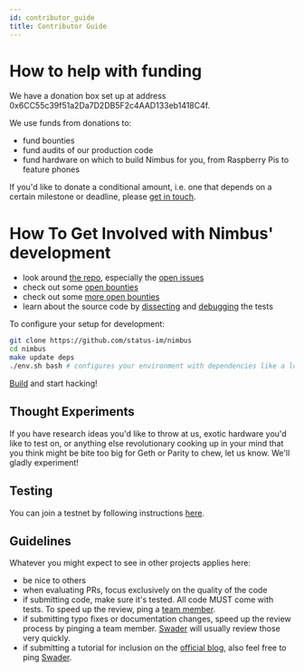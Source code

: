 ```yaml
---
id: contributor_guide
title: Contributor Guide
---
```


# How to help with funding

We have a donation box set up at address 0x6CC55c39f51a2Da7D2DB5F2c4AAD133eb1418C4f.

We use funds from donations to:

- fund bounties
- fund audits of our production code
- fund hardware on which to build Nimbus for you, from Raspberry Pis to feature phones

If you'd like to donate a conditional amount, i.e. one that depends on a certain milestone or deadline, please [get in touch](mailto:bruno@status.im).

# How To Get Involved with Nimbus' development 

- look around [the repo](https://github.com/status-im/nimbus), especially the [open issues](https://github.com/status-im/nimbus/issues)
- check out some [open bounties](https://openbounty.status.im/app#/)
- check out some [more open bounties](https://gitcoin.co/explorer?keywords=nimbus&order_by=-web3_created)
- learn about the source code by [dissecting](https://github.com/status-im/nimbus/tree/master/tests) and [debugging](https://github.com/status-im/nimbus/wiki/Understanding-and-debugging-Nimbus-EVM-JSON-tests) the tests

To configure your setup for development:

```bash
git clone https://github.com/status-im/nimbus
cd nimbus
make update deps
./env.sh bash # configures your environment with dependencies like a locally installed Nim, etc.
```

[Build](/docs/building.html) and start hacking!

## Thought Experiments

If you have research ideas you'd like to throw at us, exotic hardware you'd like to test on, or anything else revolutionary cooking up in your mind that you think might be bite too big for Geth or Parity to chew, let us know. We'll gladly experiment!

## Testing

You can join a testnet by following instructions [here](https://our.status.im/the-nimbus-mvp-testnet-is-here/).

## Guidelines

Whatever you might expect to see in other projects applies here:

- be nice to others
- when evaluating PRs, focus exclusively on the quality of the code
- if submitting code, make sure it's tested. All code MUST come with tests. To speed up the review, ping a [team member](/docs/team).
- if submitting typo fixes or documentation changes, speed up the review process by pinging a team member. [Swader](https://github.com/swader) will usually review those very quickly.
- if submitting a tutorial for inclusion on the [official blog](https://our.status.im/tag/nimbus), also feel free to ping [Swader](https://github.com/swader).